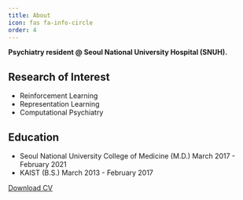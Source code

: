 ```yaml
---
title: About
icon: fas fa-info-circle
order: 4
---
```


**Psychiatry resident @ Seoul National University Hospital (SNUH).** 

## Research of Interest

* Reinforcement Learning
* Representation Learning
* Computational Psychiatry

## Education

* Seoul National University College of Medicine (M.D.) March 2017 - February 2021
* KAIST (B.S.) March 2013 - February 2017



<a href="./assets/cv.pdf" class="btn btn-primary" target="_blank">   <i class="fas fa-download"></i> Download CV </a>
